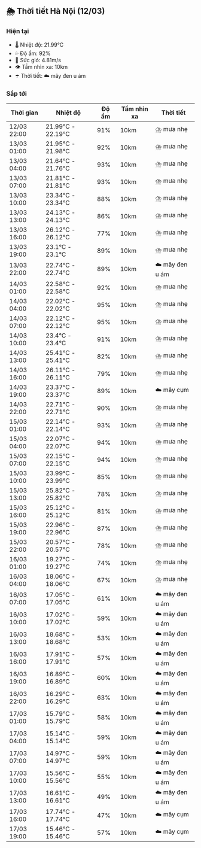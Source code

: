 ## 🌦️ Thời tiết Hà Nội (12/03)

### Hiện tại

- 🌡️ Nhiệt độ: 21.99℃
- 💦 Độ ẩm: 92%
- 💨 Sức gió: 4.81m/s
- 👁️ Tầm nhìn xa: 10km
- ☂️ Thời tiết: ☁️ mây đen u ám

### Sắp tới

| Thời gian | Nhiệt độ | Độ ẩm | Tầm nhìn xa | Thời tiết |
| --- | --- | --- | --- | --- |
| 12/03 22:00 | 21.99℃ - 22.19℃ | 91% | 10km | ⛈️ mưa nhẹ |
| 13/03 01:00 | 21.95℃ - 21.98℃ | 92% | 10km | ⛈️ mưa nhẹ |
| 13/03 04:00 | 21.64℃ - 21.76℃ | 93% | 10km | ⛈️ mưa nhẹ |
| 13/03 07:00 | 21.81℃ - 21.81℃ | 93% | 10km | ⛈️ mưa nhẹ |
| 13/03 10:00 | 23.34℃ - 23.34℃ | 88% | 10km | ⛈️ mưa nhẹ |
| 13/03 13:00 | 24.13℃ - 24.13℃ | 86% | 10km | ⛈️ mưa nhẹ |
| 13/03 16:00 | 26.12℃ - 26.12℃ | 77% | 10km | ⛈️ mưa nhẹ |
| 13/03 19:00 | 23.1℃ - 23.1℃ | 89% | 10km | ⛈️ mưa nhẹ |
| 13/03 22:00 | 22.74℃ - 22.74℃ | 89% | 10km | ☁️ mây đen u ám |
| 14/03 01:00 | 22.58℃ - 22.58℃ | 92% | 10km | ⛈️ mưa nhẹ |
| 14/03 04:00 | 22.02℃ - 22.02℃ | 95% | 10km | ⛈️ mưa nhẹ |
| 14/03 07:00 | 22.12℃ - 22.12℃ | 95% | 10km | ⛈️ mưa nhẹ |
| 14/03 10:00 | 23.4℃ - 23.4℃ | 91% | 10km | ⛈️ mưa nhẹ |
| 14/03 13:00 | 25.41℃ - 25.41℃ | 82% | 10km | ⛈️ mưa nhẹ |
| 14/03 16:00 | 26.11℃ - 26.11℃ | 79% | 10km | ⛈️ mưa nhẹ |
| 14/03 19:00 | 23.37℃ - 23.37℃ | 89% | 10km | ☁️ mây cụm |
| 14/03 22:00 | 22.71℃ - 22.71℃ | 90% | 10km | ⛈️ mưa nhẹ |
| 15/03 01:00 | 22.14℃ - 22.14℃ | 93% | 10km | ⛈️ mưa nhẹ |
| 15/03 04:00 | 22.07℃ - 22.07℃ | 94% | 10km | ⛈️ mưa nhẹ |
| 15/03 07:00 | 22.15℃ - 22.15℃ | 94% | 10km | ⛈️ mưa nhẹ |
| 15/03 10:00 | 23.99℃ - 23.99℃ | 85% | 10km | ⛈️ mưa nhẹ |
| 15/03 13:00 | 25.82℃ - 25.82℃ | 78% | 10km | ⛈️ mưa nhẹ |
| 15/03 16:00 | 25.12℃ - 25.12℃ | 81% | 10km | ⛈️ mưa nhẹ |
| 15/03 19:00 | 22.96℃ - 22.96℃ | 87% | 10km | ⛈️ mưa nhẹ |
| 15/03 22:00 | 20.57℃ - 20.57℃ | 78% | 10km | ⛈️ mưa nhẹ |
| 16/03 01:00 | 19.27℃ - 19.27℃ | 74% | 10km | ⛈️ mưa nhẹ |
| 16/03 04:00 | 18.06℃ - 18.06℃ | 67% | 10km | ⛈️ mưa nhẹ |
| 16/03 07:00 | 17.05℃ - 17.05℃ | 61% | 10km | ☁️ mây đen u ám |
| 16/03 10:00 | 17.02℃ - 17.02℃ | 59% | 10km | ☁️ mây đen u ám |
| 16/03 13:00 | 18.68℃ - 18.68℃ | 53% | 10km | ☁️ mây đen u ám |
| 16/03 16:00 | 17.91℃ - 17.91℃ | 57% | 10km | ☁️ mây đen u ám |
| 16/03 19:00 | 16.89℃ - 16.89℃ | 60% | 10km | ☁️ mây đen u ám |
| 16/03 22:00 | 16.29℃ - 16.29℃ | 63% | 10km | ☁️ mây đen u ám |
| 17/03 01:00 | 15.79℃ - 15.79℃ | 58% | 10km | ☁️ mây đen u ám |
| 17/03 04:00 | 15.14℃ - 15.14℃ | 59% | 10km | ☁️ mây đen u ám |
| 17/03 07:00 | 14.97℃ - 14.97℃ | 59% | 10km | ☁️ mây đen u ám |
| 17/03 10:00 | 15.56℃ - 15.56℃ | 55% | 10km | ☁️ mây đen u ám |
| 17/03 13:00 | 16.61℃ - 16.61℃ | 49% | 10km | ☁️ mây đen u ám |
| 17/03 16:00 | 17.74℃ - 17.74℃ | 47% | 10km | ☁️ mây cụm |
| 17/03 19:00 | 15.46℃ - 15.46℃ | 57% | 10km | ☁️ mây cụm |

